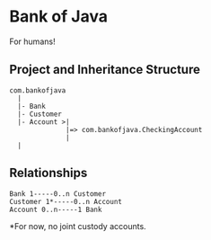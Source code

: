 # Bank of Java
For humans!
## Project and Inheritance Structure
```
com.bankofjava
  |
  |- Bank
  |- Customer
  |- Account >|
              |=> com.bankofjava.CheckingAccount
              |
  |
```
## Relationships
```
Bank 1-----0..n Customer
Customer 1*-----0..n Account
Account 0..n-----1 Bank
```
*For now, no joint custody accounts.
